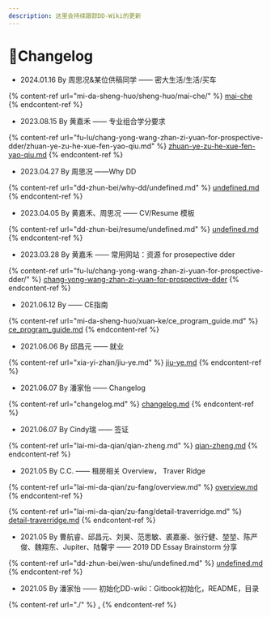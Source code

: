 ```yaml
---
description: 这里会持续跟踪DD-Wiki的更新
---
```


# 🌟Changelog

* 2024.01.16 By 周思况&某位供稿同学 —— 密大生活/生活/买车

{% content-ref url="mi-da-sheng-huo/sheng-huo/mai-che/" %}
[mai-che](mi-da-sheng-huo/sheng-huo/mai-che/)
{% endcontent-ref %}

* 2023.08.15 By 黄嘉禾 —— 专业组合学分要求

{% content-ref url="fu-lu/chang-yong-wang-zhan-zi-yuan-for-prospective-dder/zhuan-ye-zu-he-xue-fen-yao-qiu.md" %}
[zhuan-ye-zu-he-xue-fen-yao-qiu.md](fu-lu/chang-yong-wang-zhan-zi-yuan-for-prospective-dder/zhuan-ye-zu-he-xue-fen-yao-qiu.md)
{% endcontent-ref %}

* 2023.04.27 By 周思况 ——Why DD

{% content-ref url="dd-zhun-bei/why-dd/undefined.md" %}
[undefined.md](dd-zhun-bei/why-dd/undefined.md)
{% endcontent-ref %}

* 2023.04.05 By 黄嘉禾、周思况 —— CV/Resume 模板

{% content-ref url="dd-zhun-bei/resume/undefined.md" %}
[undefined.md](dd-zhun-bei/resume/undefined.md)
{% endcontent-ref %}

* 2023.03.28 By 黄嘉禾 —— 常用网站：资源 for prosepective dder

{% content-ref url="fu-lu/chang-yong-wang-zhan-zi-yuan-for-prospective-dder/" %}
[chang-yong-wang-zhan-zi-yuan-for-prospective-dder](fu-lu/chang-yong-wang-zhan-zi-yuan-for-prospective-dder/)
{% endcontent-ref %}

* 2021.06.12 By      —— CE指南

{% content-ref url="mi-da-sheng-huo/xuan-ke/ce_program_guide.md" %}
[ce\_program\_guide.md](mi-da-sheng-huo/xuan-ke/ce\_program\_guide.md)
{% endcontent-ref %}

* 2021.06.06 By 邱昌元 —— 就业

{% content-ref url="xia-yi-zhan/jiu-ye.md" %}
[jiu-ye.md](xia-yi-zhan/jiu-ye.md)
{% endcontent-ref %}

* 2021.06.07 By 潘家怡 —— Changelog

{% content-ref url="changelog.md" %}
[changelog.md](changelog.md)
{% endcontent-ref %}

* 2021.06.07 By Cindy瑞 —— 签证

{% content-ref url="lai-mi-da-qian/qian-zheng.md" %}
[qian-zheng.md](lai-mi-da-qian/qian-zheng.md)
{% endcontent-ref %}

* 2021.05 By  C.C. —— 租房相关 Overview， Traver Ridge

{% content-ref url="lai-mi-da-qian/zu-fang/overview.md" %}
[overview.md](lai-mi-da-qian/zu-fang/overview.md)
{% endcontent-ref %}

{% content-ref url="lai-mi-da-qian/zu-fang/detail-traverridge.md" %}
[detail-traverridge.md](lai-mi-da-qian/zu-fang/detail-traverridge.md)
{% endcontent-ref %}

* 2021.05 By  曹航睿、邱昌元、刘昊、范思敏、裘嘉豪、张行健、堃堃、陈严俊、魏翔东、Jupiter、陆馨宇 —— 2019 DD Essay Brainstorm 分享

{% content-ref url="dd-zhun-bei/wen-shu/undefined.md" %}
[undefined.md](dd-zhun-bei/wen-shu/undefined.md)
{% endcontent-ref %}

* 2021.05 By 潘家怡  —— 初始化DD-wiki：Gitbook初始化，README，目录

{% content-ref url="./" %}
[.](./)
{% endcontent-ref %}
